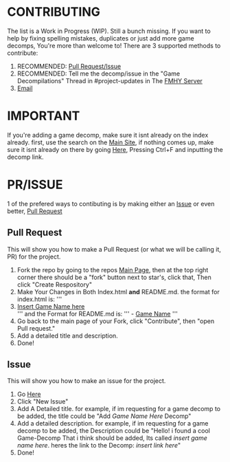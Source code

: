 # CONTRIBUTING

The list is a Work in Progress (WIP). Still a bunch missing. If you want to help by fixing spelling mistakes, duplicates or just add more game decomps, You're more than welcome to!
There are 3 supported methods to contribute:

1. RECOMMENDED: [Pull Request/Issue](#PR/ISSUE)
2. RECOMMENDED: Tell me the decomp/issue in the "Game Decompilations" Thread in #project-updates in The [FMHY Server](https://rentry.co/fmhy-invite)
3. [Email](mailto:me@samidy.com)


# IMPORTANT 
If you're adding a game decomp, make sure it isnt already on the index already. first, use the search on the [Main Site](https://decomps.samidy.com), if nothing comes up, make sure it isnt already on there by going [Here](https://raw.githubusercontent.com/SamidyFR/Game-Decompilations/refs/heads/main/README.md), Pressing Ctrl+F and inputting the decomp link.


# PR/ISSUE
1 of the prefered ways to contibuting is by making either an [Issue](https://github.com/SamidyFR/Game-Decompilations/issues) or even better, [Pull Request](https://github.com/SamidyFR/Game-Decompilations/pulls)


## Pull Request
This will show you how to make a Pull Request (or what we will be calling it, PR) for the project.

1. Fork the repo by going to the repos [Main Page](https://github.com/SamidyFR/Game-Decompilations), then at the top right corner there should be a "fork" button next to star's, click that, Then click "Create Respository"
2. Make Your Changes in Both Index.html **and** README.md. the format for index.html is: ''' <li><a href="Insert_Link_here">Insert Game Name here</a></li> ''' and the Format for README.md is: ''' - [Game Name](Insert_Link_here) '''
3. Go back to the main page of your Fork, click "Contribute", then "open Pull request."
4. Add a detailed title and description.
5. Done!


## Issue
This will show you how to make an issue for the project.
1. Go [Here](https://github.com/SamidyFR/Game-Decompilations/issues)
2. Click "New Issue"
3. Add A Detailed title. for example, if im requesting for a game decomp to be added, the title could be "Add *Game Name Here* Decomp"
4. Add a detailed description. for example, if im requesting for a game decomp to be added, the Description could be "Hello! i found a cool Game-Decomp That i think should be added, Its called *insert game name here*. heres the link to the Decomp: *insert link here*"
5. Done!


